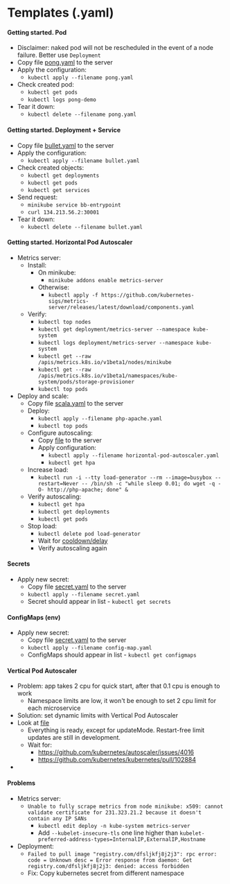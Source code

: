 # Templates (.yaml)
#### Getting started. Pod
* Disclaimer: naked pod will not be rescheduled in the event of a node failure. Better use `Deployment`
* Copy file [pong.yaml](extras/pong.yaml) to the server
* Apply the configuration:
    *  `kubectl apply --filename pong.yaml`
* Check created pod:
    * `kubectl get pods`
    * `kubectl logs pong-demo`
* Tear it down:
    * `kubectl delete --filename pong.yaml`

#### Getting started. Deployment + Service
* Copy file [bullet.yaml](extras/bullet.yaml) to the server
* Apply the configuration:
    *  `kubectl apply --filename bullet.yaml`
* Check created objects:
    * `kubectl get deployments`
    * `kubectl get pods`
    * `kubectl get services`
* Send request:
    * `minikube service bb-entrypoint`
    * `curl 134.213.56.2:30001`
* Tear it down:
    * `kubectl delete --filename bullet.yaml`

#### Getting started. Horizontal Pod Autoscaler
* Metrics server:
    * Install:
        * On minikube:
            * `minikube addons enable metrics-server`
        * Otherwise:
            * `kubectl apply -f https://github.com/kubernetes-sigs/metrics-server/releases/latest/download/components.yaml`
    * Verify:
        * `kubectl top nodes`
        * `kubectl get deployment/metrics-server --namespace kube-system`
        * `kubectl logs deployment/metrics-server --namespace kube-system`
        * `kubectl get --raw /apis/metrics.k8s.io/v1beta1/nodes/minikube`
        * `kubectl get --raw /apis/metrics.k8s.io/v1beta1/namespaces/kube-system/pods/storage-provisioner`
        * `kubectl top pods`
* Deploy and scale:
    * Copy file [scala.yaml](extras/php-apache.yaml) to the server
    * Deploy:
        * `kubectl apply --filename php-apache.yaml`
        * `kubectl top pods`        
    * Configure autoscaling:
        * Copy [file](extras/horizontal-pod-autoscaler.yaml) to the server 
        * Apply configuration:
            * `kubectl apply --filename horizontal-pod-autoscaler.yaml`
            * `kubectl get hpa`
    * Increase load:
        * `kubectl run -i --tty load-generator --rm --image=busybox --restart=Never -- /bin/sh -c "while sleep 0.01; do wget -q -O- http://php-apache; done" &`
    * Verify autoscaling:
        * `kubectl get hpa`
        * `kubectl get deployments`
        * `kubectl get pods`
    * Stop load:
        * `kubectl delete pod load-generator`
        * Wait for [cooldown/delay](https://kubernetes.io/docs/tasks/run-application/horizontal-pod-autoscale/#support-for-cooldown-delay)
        * Verify autoscaling again

#### Secrets
* Apply new secret:
    * Copy file [secret.yaml](extras/secret.yaml) to the server
    * `kubectl apply --filename secret.yaml`
    * Secret should appear in list - `kubectl get secrets`

#### ConfigMaps (env)
* Apply new secret:
    * Copy file [secret.yaml](extras/config-map.yaml) to the server
    * `kubectl apply --filename config-map.yaml`
    * ConfigMaps should appear in list - `kubectl get configmaps`
    
#### Vertical Pod Autoscaler
* Problem: app takes 2 cpu for quick start, after that 0.1 cpu is enough to work
    * Namespace limits are low, it won't be enough to set 2 cpu limit for each microservice
* Solution: set dynamic limits with Vertical Pod Autoscaler
* Look at [file](extras/vertical-pod-autoscaler.yaml)
    * Everything is ready, except for updateMode. Restart-free limit updates are still in development.
    * Wait for:
        * https://github.com/kubernetes/autoscaler/issues/4016
        * https://github.com/kubernetes/kubernetes/pull/102884
* 

#### Problems
* Metrics server:
    * `Unable to fully scrape metrics from node minikube: x509: cannot validate certificate for 231.323.21.2 because it doesn't contain any IP SANs`
        * `kubectl edit deploy -n kube-system metrics-server`
        * Add `--kubelet-insecure-tls` one line higher than `kubelet-preferred-address-types=InternalIP,ExternalIP,Hostname`
* Deployment:
    * `Failed to pull image "registry.com/dfsljkfj8j2j3": rpc error: code = Unknown desc = Error response from daemon: Get registry.com/dfsljkfj8j2j3: denied: access forbidden`
    * Fix: Copy kubernetes secret from different namespace
     